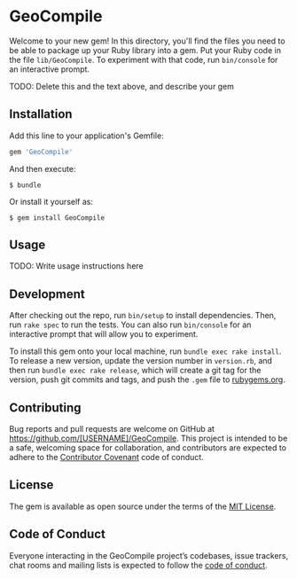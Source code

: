 # GeoCompile

Welcome to your new gem! In this directory, you'll find the files you need to be able to package up your Ruby library into a gem. Put your Ruby code in the file `lib/GeoCompile`. To experiment with that code, run `bin/console` for an interactive prompt.

TODO: Delete this and the text above, and describe your gem

## Installation

Add this line to your application's Gemfile:

```ruby
gem 'GeoCompile'
```

And then execute:

    $ bundle

Or install it yourself as:

    $ gem install GeoCompile

## Usage

TODO: Write usage instructions here

## Development

After checking out the repo, run `bin/setup` to install dependencies. Then, run `rake spec` to run the tests. You can also run `bin/console` for an interactive prompt that will allow you to experiment.

To install this gem onto your local machine, run `bundle exec rake install`. To release a new version, update the version number in `version.rb`, and then run `bundle exec rake release`, which will create a git tag for the version, push git commits and tags, and push the `.gem` file to [rubygems.org](https://rubygems.org).

## Contributing

Bug reports and pull requests are welcome on GitHub at https://github.com/[USERNAME]/GeoCompile. This project is intended to be a safe, welcoming space for collaboration, and contributors are expected to adhere to the [Contributor Covenant](http://contributor-covenant.org) code of conduct.

## License

The gem is available as open source under the terms of the [MIT License](http://opensource.org/licenses/MIT).

## Code of Conduct

Everyone interacting in the GeoCompile project’s codebases, issue trackers, chat rooms and mailing lists is expected to follow the [code of conduct](https://github.com/[USERNAME]/GeoCompile/blob/master/CODE_OF_CONDUCT.md).
